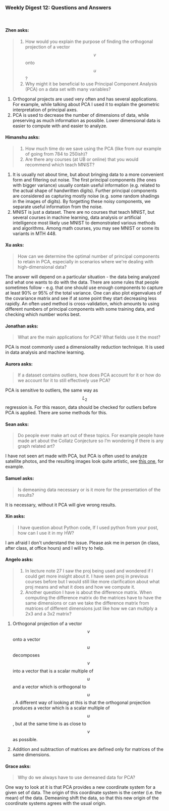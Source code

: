 ### Weekly Digest 12: Questions and Answers

<br/>

#### Zhen asks:

> 1. How would you explain the purpose of finding the orthogonal projection of a vector $$v$$ onto $$u$$ ?
> 2. Why might it be beneficial to use Principal Component Analysis (PCA) on a data set with many variables?

1. Orthogonal projects are used very often and has several applications. For example, while talking
   about PCA I used it to explain the geometric interpretation of principal axes. 
2. PCA is used to decrease the number of dimensions of data, while preserving as much information as possible. 
   Lower dimensional data is easier to compute with and easier to analyze. 


#### Himanshu asks:

> 1. How much time do we save using the PCA (like from our example of going from 784 to 250ish)?
> 2. Are there any courses (at UB or online) that you would recommend which teach MNIST? 

1. It is usually not about time, but about bringing data to a more convenient form and filtering out 
   noise. The first principal components (the ones with bigger variance) usually contain useful 
   information (e.g. related to the actual shape of handwritten digits). Further principal components 
   are considered as capturing mostly noise (e.g. some random shadings in the images of digits). 
   By forgetting these noisy components, we separate useful information from the noise. 
2. MNIST is just a dataset. There are no courses that teach MNIST, but several courses in machine 
   learning, data analysis or artificial intelligence most likely use MNIST to demonstrated various 
   methods and algorithms. Among math courses, you may see MNIST or some its variants in MTH 448. 


#### Xu asks:

> How can we determine the optimal number of principal components to retain in PCA, 
> especially in scenarios where we're dealing with high-dimensional data?  

The answer will depend on a particular situation - the data being analyzed 
and what one wants to do with the data. There are some rules that people sometimes 
follow - e.g. that one should use enough components to capture at least 90% or 95% 
of the total variance. One can also plot eigenvalues of the covariance matrix 
and see if at some point they start decreasing less rapidly. An often used method is 
cross-validation, which amounts to using different numbers of principal components 
with some training data, and checking which number works best. 


#### Jonathan asks:

> What are the main applications for PCA? What fields use it the most? 

PCA is most commonly used a dimensionality reduction technique. It is used 
in data analysis and machine learning. 


#### Aurora asks:

> If a dataset contains outliers, how does PCA account for it or how do 
> we account for it to still effectively use PCA?

PCA is sensitive to outliers, the same way as $$L_2$$ regression is. 
For this reason, data should be checked for outliers before PCA is applied. 
There are some methods for this. 


#### Sean asks:

> Do people ever make art out of these topics. For example people have made art 
> about the Collatz Conjecture so I’m wondering if there is any graph related art? 

I have not seen art made with PCA, but PCA is often used to analyze satellite photos, 
and the resulting images look quite artistic, see 
<a href="https://www.researchgate.net/figure/Sentinel-2A-PCA-Composite-bands-8-4-2_fig3_326925661">
this one</a>, for example.  


#### Samuel asks:

> Is demeaning data necessary or is it more for the presentation of the results?

It is necessary, without it PCA will give wrong results.


#### Xin asks:

> I have question about Python code, If I used python from your post, how can I use it in my HW?

I am afraid I don't understand the issue. Please ask me in person (in class, after class, 
at office hours) and I will try to help. 


#### Angelo asks:

> 1. In lecture note 27 I saw the proj being used and wondered if I could get more insight about it. 
>    I have seen proj in previous courses before but I would still like more clarification about what 
>    proj means and what it does and how we compute it. 
> 2. Another question I have is about the difference matrix. When computing the difference matrix do 
>    the matrices have to have the same dimensions or can we take the difference matrix from matrices 
>    of different dimensions just like how we can multiply a 2x3 and a 3x2 matrix? 

1. Orthogonal projection of a vector $$v$$ onto a vector $$u$$ decomposes $$v$$ into a vector that 
   is a scalar multiple of $$u$$ and a vector which is orthogonal to $$u$$. A different way of looking 
   at this is that the orthogonal projection produces a vector which is a scalar multiple of $$u$$, 
   but at the same time is as close to $$v$$ as possible.  

2. Addition and subtraction of matrices are defined only for matrices of the same dimensions. 


#### Grace asks:

> Why do we always have to use demeaned data for PCA?

One way to look at it is that PCA provides a new coordinate system for a given set of data. 
The origin of this coordinate system is the center (i.e. the mean) of the data. Demeaning 
shift the data, so that this new origin of the coordinate systems agrees with the usual origin.